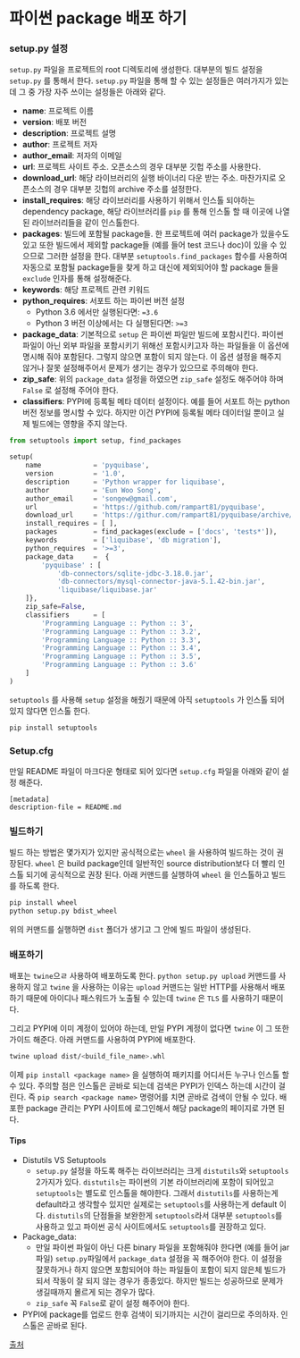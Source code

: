 # 파이썬 package 배포 하기

### setup.py 설정

`setup.py` 파일을 프로젝트의 root 디렉토리에 생성한다. 대부분의 빌드 설정을 `setup.py` 를 통해서 한다. `setup.py` 파일을 통해 할 수 있는 설정들은 여러가지가 있는데 그 중 가장 자주 쓰이는 설정들은 아래와 같다.

- **name**: 프로젝트 이름
- **version**: 배포 버전
- **description**: 프로젝트 설명
- **author**: 프로젝트 저자
- **author_email**: 저자의 이메일
- **url**: 프로젝트 사이트 주소. 오픈소스의 경우 대부분 깃헙 주소를 사용한다.
- **download_url**: 해당 라이브러리의 실행 바이너리 다운 받는 주소. 마찬가지로 오픈소스의 경우 대부분 깃헙의 archive 주소를 설정한다.
- **install_requires**: 해당 라이브러리를 사용하기 위해서 인스톨 되야하는 dependency package, 해당 라이브러리를 `pip` 를 통해 인스톨 할 때 이곳에 나열된 라이브러리들을 같이 인스톨한다.
- **packages**: 빌드에 포함될 package들. 한 프로젝트에 여러 package가 있을수도 있고 또한 빌드에서 제외할 package들 (예를 들어 test 코드나 doc)이 있을 수 있으므로 그러한 설정을 한다. 대부분 `setuptools.find_packages` 함수를 사용하여 자동으로 포함될 package들을 찾게 하고 대신에 제외되어야 할 package 들을 `exclude` 인자를 통해 설정해준다.
- **keywords**: 해당 프로젝트 관련 키워드
- **python_requires**: 서포트 하는 파이썬 버전 설정
  - Python 3.6 에서만 실행된다면: `=3.6`
  - Python 3 버전 이상에서는 다 실행된다면: `>=3`
- **package_data**: 기본적으로 `setup` 은 파이썬 파일만 빌드에 포함시킨다. 파이썬 파일이 아닌 외부 파일을 포함시키기 위해선 포함시키고자 하는 파일들을 이 옵션에 명시해 줘야 포함된다. 그렇지 않으면 포함이 되지 않는다. 이 옵션 설정을 해주지 않거나 잘못 설정해주어서 문제가 생기는 경우가 있으므로 주의해야 한다.
- **zip_safe**: 위의 `package_data` 설정을 하였으면 `zip_safe` 설정도 해주어야 하며 `False` 로 설정해 주어야 한다.
- **classifiers**: PYPI에 등록될 메타 데이터 설정이다. 예를 들어 서포트 하는 python 버전 정보를 명시할 수 있다. 하지만 이건 PYPI에 등록될 메타 데이터일 뿐이고 실제 빌드에는 영향을 주지 않는다.

```python
from setuptools import setup, find_packages

setup(
    name             = 'pyquibase',
    version          = '1.0',
    description      = 'Python wrapper for liquibase',
    author           = 'Eun Woo Song',
    author_email     = 'songew@gmail.com',
    url              = 'https://github.com/rampart81/pyquibase',
    download_url     = 'https://githur.com/rampart81/pyquibase/archive/1.0.tar.gz',
    install_requires = [ ],
    packages         = find_packages(exclude = ['docs', 'tests*']),
    keywords         = ['liquibase', 'db migration'],
    python_requires  = '>=3',
    package_data     =  {
        'pyquibase' : [
            'db-connectors/sqlite-jdbc-3.18.0.jar',
            'db-connectors/mysql-connector-java-5.1.42-bin.jar',
            'liquibase/liquibase.jar'
    ]},
    zip_safe=False,
    classifiers      = [
        'Programming Language :: Python :: 3',
        'Programming Language :: Python :: 3.2',
        'Programming Language :: Python :: 3.3',
        'Programming Language :: Python :: 3.4',
        'Programming Language :: Python :: 3.5',
        'Programming Language :: Python :: 3.6'
    ]
)
```

`setuptools` 를 사용해 `setup` 설정을 해줬기 때문에 아직 `setuptools` 가 인스톨 되어 있지 않다면 인스톨 한다.

```bash
pip install setuptools
```



### Setup.cfg

만일 README 파일이 마크다운 형태로 되어 있다면 `setup.cfg` 파일을 아래와 같이 설정 해준다.

```
[metadata]
description-file = README.md
```



### 빌드하기

빌드 하는 방법은 몇가지가 있지만 공식적으로는 `wheel` 을 사용하여 빌드하는 것이 권장된다. `wheel` 은 build package인데 일반적인 source distribution보다 더 빨리 인스톨 되기에 공식적으로 권장 된다. 아래 커맨드를 실행하여 `wheel` 을 인스톨하고 빌드를 하도록 한다.

```bash
pip install wheel
python setup.py bdist_wheel
```

위의 커맨드를 실행하면 `dist` 폴더가 생기고 그 안에 빌드 파일이 생성된다.



### 배포하기

배포는 `twine`으ㄹ 사용하여 배포하도록 한다. `python setup.py upload` 커맨드를 사용하지 않고 `twine` 을 사용하는 이유는 `upload` 커맨드는 일반 HTTP를 사용해서 배포하기 때문에 아이디나 패스워드가 노출될 수 있는데 `twine` 은 `TLS` 를 사용하기 때문이다.

그리고 PYPI에 이미 계정이 있어야 하는데, 만일 PYPI 계정이 없다면 `twine` 이 그 또한 가이드 해준다. 아래 커맨드를 사용하여 PYPI에 배포한다.

```bash
twine upload dist/<build_file_name>.whl
```

이제 `pip install <package name>` 을 실행하여 패키지를 어디서든 누구나 인스톨 할 수 있다. 주의할 점은 인스톨은 곧바로 되는데 검색은 PYPI가 인덱스 하는데 시간이 걸린다. 즉 `pip search <package name>` 명령어를 치면 곧바로 검색이 안될 수 있다. 배포한 package 관리는 PYPI 사이트에 로그인해서 해당 package의 페이지로 가면 된다.



#### Tips

- Distutils VS Setuptools
  - `setup.py` 설정을 하도록 해주는 라이브러리는 크게 `distutils`와 `setuptools` 2가지가 있다. `distutils`는 파이썬의 기본 라이브러리에 포함이 되어있고 `setuptools`는 별도로 인스톨을 해야한다. 그래서 `distutils`를 사용하는게 default라고 생각할수 있지만 실제로는 `setuptools`를 사용하는게 default 이다. `distutils`의 단점들을 보완한게 `setuptools`라서 대부분 `setuptools`를 사용하고 있고 파이썬 공식 사이트에서도 `setuptools`를 권장하고 있다.
- Package_data:
  - 만일 파이썬 파일이 아닌 다른 binary 파일을 포함해줘야 한다면 (예를 들어 jar 파일) `setup.py`파일에서 `package_data` 설정을 꼭 해주어야 한다. 이 설정을 잘못하거나 하지 않으면 포함되어야 하는 파일들이 포함이 되지 않은체 빌드가 되서 작동이 잘 되지 않는 경우가 종종있다. 하지만 빌드는 성공하므로 문제가 생길때까지 몰르게 되는 경우가 많다.
  - `zip_safe` 꼭 `False`로 같이 설정 해주어야 한다.
- PYPI에 package를 업로드 한후 검색이 되기까지는 시간이 걸리므로 주의하자. 인스톨은 곧바로 된다.



[출처](https://rampart81.github.io/post/python_package_publish/)
